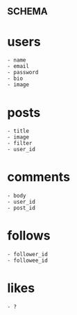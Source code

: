 ## SCHEMA

# users
    - name
    - email
    - password
    - bio
    - image
# posts
    - title
    - image
    - filter
    - user_id
# comments
    - body
    - user_id
    - post_id
# follows
    - follower_id
    - followee_id
# likes
    - ? 
